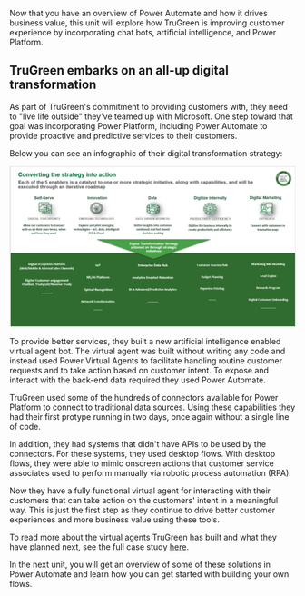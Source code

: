 Now that you have an overview of Power Automate and how it drives business value, this unit will explore how TruGreen is improving customer experience by incorporating chat bots, artificial intelligence, and Power Platform.

## TruGreen embarks on an all-up digital transformation

As part of TruGreen's commitment to providing customers with, they need to "live life outside" they've teamed up with Microsoft. One step toward that goal was incorporating Power Platform, including Power Automate to provide proactive and predictive services to their customers. 

Below you can see an infographic of their digital transformation strategy: 

![Five enablers to turn strategy into action](../media/trugreen-info-graphic.png)

To provide better services, they built a new artificial intelligence enabled virtual agent bot. The virtual agent was built without writing any code and instead used Power Virtual Agents to facilitate handling routine customer requests and to take action based on customer intent. To expose and interact with the back-end data required they used Power Automate.

TruGreen used some of the hundreds of connectors available for Power Platform to connect to traditional data sources. Using these capabilities they had their first protype running in two days, once again without a single line of code. 

In addition, they had systems that didn't have APIs to be used by the connectors. For these systems, they used desktop flows. With desktop flows, they were able to mimic onscreen actions that customer service associates used to perform manually via robotic process automation (RPA). 

Now they have a fully functional virtual agent for interacting with their customers that can take action on the customers' intent in a meaningful way. This is just the first step as they continue to drive better customer experiences and more business value using these tools. 

To read more about the virtual agents TruGreen has built and what they have planned next, see the full case study [here](https://customers.microsoft.com/story/759484-trugreen-partner-professional-services-power-virtual-agents).

In the next unit, you will get an overview of some of these solutions in Power Automate and learn how you can get started with building your own flows.